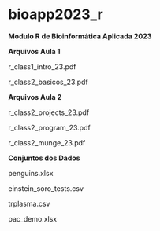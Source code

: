 # bioapp2023_r
**Modulo R de Bioinformática Aplicada 2023**

**Arquivos Aula 1**

 r_class1_intro_23.pdf

 r_class2_basicos_23.pdf

**Arquivos Aula 2**

r_class2_projects_23.pdf

r_class2_program_23.pdf

r_class2_munge_23.pdf

**Conjuntos dos Dados**

penguins.xlsx

einstein_soro_tests.csv

trplasma.csv

pac_demo.xlsx


